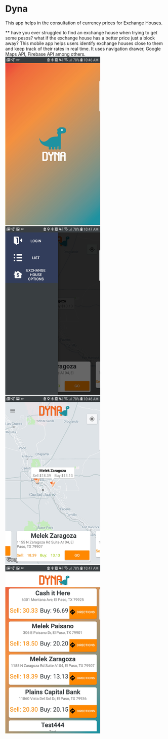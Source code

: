 # Dyna
This app helps in the consultation of currency prices for Exchange Houses.

** have you ever struggled to find an exchange house when trying to get some pesos? what if the exchange house has a better price just a block away? This mobile app helps users identify exchange houses close to them and keep track of their rates in real time.
It uses navigation drawer, Google Maps API, Firebase API among others. 
\
<img src="https://github.com/kevinjmz/DYNA/blob/master/4.jpg" width="300">
<img src="https://github.com/kevinjmz/DYNA/blob/master/3.jpg" width="300">
<img src="https://github.com/kevinjmz/DYNA/blob/master/2.jpg" width="300">
<img src="https://github.com/kevinjmz/DYNA/blob/master/1.jpg" width="300">
